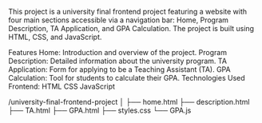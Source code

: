 This project is a university final frontend project featuring a website with four main sections accessible via a navigation bar: Home, Program Description, TA Application, and GPA Calculation. The project is built using HTML, CSS, and JavaScript.

Features
Home: Introduction and overview of the project.
Program Description: Detailed information about the university program.
TA Application: Form for applying to be a Teaching Assistant (TA).
GPA Calculation: Tool for students to calculate their GPA.
Technologies Used
Frontend:
HTML
CSS
JavaScript


/university-final-frontend-project
│
├── home.html
├── description.html
├── TA.html
├── GPA.html
├── styles.css
└── GPA.js

